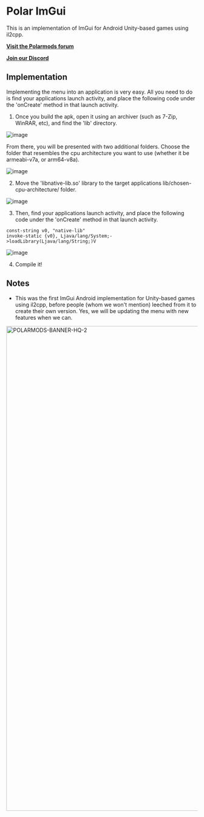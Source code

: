 # Polar ImGui
This is an implementation of ImGui for Android Unity-based games using il2cpp.

**[Visit the Polarmods forum](https://polarmods.com/)**

**[Join our Discord](https://discord.gg/swFjrMZuYr)**

## Implementation
Implementing the menu into an application is very easy. All you need to do is find your applications launch activity, and place the following code under the 'onCreate' method in that launch activity.

1. Once you build the apk, open it using an archiver (such as 7-Zip, WinRAR, etc), and find the 'lib' directory.

![image](https://user-images.githubusercontent.com/64957743/173011691-9563f44f-840a-400e-9931-7a80eb816ea7.png)

From there, you will be presented with two additional folders. Choose the folder that resembles the cpu architecture you want to use (whether it be armeabi-v7a, or arm64-v8a).

![image](https://user-images.githubusercontent.com/64957743/173011171-7a89375d-8477-4a90-93ce-6998100aca04.png)

2. Move the 'libnative-lib.so' library to the target applications lib/chosen-cpu-architecture/ folder.

![image](https://user-images.githubusercontent.com/64957743/173011227-a94a7889-4d23-4803-a796-652a34f6f3dc.png)

3. Then, find your applications launch activity, and place the following code under the 'onCreate' method in that launch activity.

```
const-string v0, "native-lib"
invoke-static {v0}, Ljava/lang/System;->loadLibrary(Ljava/lang/String;)V
```

![image](https://user-images.githubusercontent.com/64957743/173011463-7721f889-76e6-4df2-8bcd-b9fc04445262.png)

4. Compile it!

## Notes
* This was the first ImGui Android implementation for Unity-based games using il2cpp, before people (whom we won't mention) leeched from it to create their own version. Yes, we will be updating the menu with new features when we can.

<img width="1276" alt="POLARMODS-BANNER-HQ-2" src="https://user-images.githubusercontent.com/64957743/173014961-edc5c55f-8dca-4c39-a1aa-c3a22f8beb22.png">

